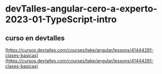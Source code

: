 # devTalles-angular-cero-a-experto-2023-01-TypeScript-intro

## curso en devtalles

[https://cursos.devtalles.com/courses/take/angular/lessons/41444281-clases-basicas](https://cursos.devtalles.com/courses/take/angular/lessons/41444281-clases-basicas)
